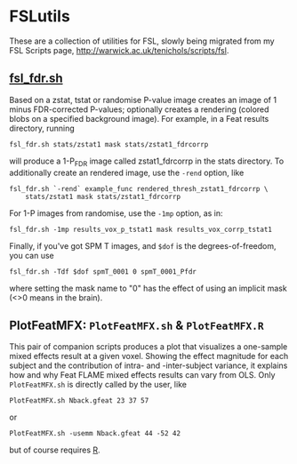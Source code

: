 # FSLutils
These are a collection of utilities for FSL, slowly being migrated from my FSL Scripts page, http://warwick.ac.uk/tenichols/scripts/fsl.

## [fsl_fdr.sh]("fsl_fdr.sh")

Based on a zstat, tstat or randomise P-value image creates an image of
1 minus FDR-corrected P-values; optionally creates a rendering
(colored blobs on a specified background image). For example, in a
Feat results directory, running
```
fsl_fdr.sh stats/zstat1 mask stats/zstat1_fdrcorrp 
```
will produce a 1-P<sub>FDR</sub> image called zstat1_fdrcorrp in the stats
directory. To additionally create an rendered image, use the `-rend`
option, like
```
fsl_fdr.sh `-rend` example_func rendered_thresh_zstat1_fdrcorrp \
    stats/zstat1 mask stats/zstat1_fdrcorrp    
```
For 1-P images from randomise, use the `-1mp` option, as in:
```
fsl_fdr.sh -1mp results_vox_p_tstat1 mask results_vox_corrp_tstat1    
```
Finally, if you've got SPM T images, and `$dof` is the
degrees-of-freedom, you can use
```
fsl_fdr.sh -Tdf $dof spmT_0001 0 spmT_0001_Pfdr 
```
where setting the mask name to "0" has the effect of using an implicit
mask (<>0 means in the brain).

## PlotFeatMFX: `PlotFeatMFX.sh` & `PlotFeatMFX.R`

This pair of companion scripts produces a plot that visualizes a
one-sample mixed effects result at a given voxel. Showing the effect
magnitude for each subject and the contribution of intra- and
-inter-subject variance, it explains how and why Feat FLAME mixed
effects results can vary from OLS. Only `PlotFeatMFX.sh` is directly
called by the user, like
```
PlotFeatMFX.sh Nback.gfeat 23 37 57
```
or
```
PlotFeatMFX.sh -usemm Nback.gfeat 44 -52 42
```
but of course requires [R](http://www.r-project.org/).
